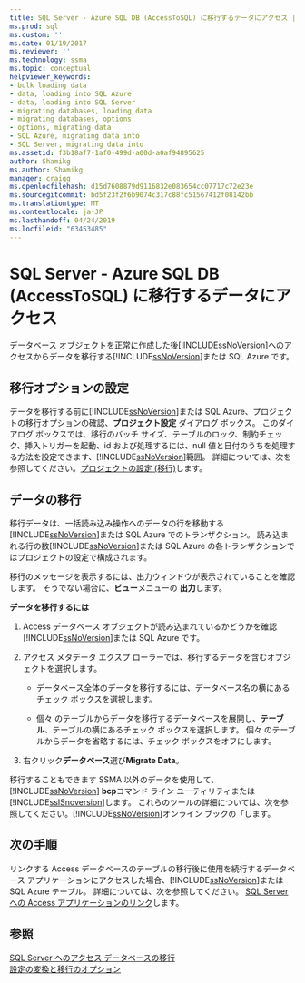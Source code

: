 ```yaml
---
title: SQL Server - Azure SQL DB (AccessToSQL) に移行するデータにアクセス |Microsoft Docs
ms.prod: sql
ms.custom: ''
ms.date: 01/19/2017
ms.reviewer: ''
ms.technology: ssma
ms.topic: conceptual
helpviewer_keywords:
- bulk loading data
- data, loading into SQL Azure
- data, loading into SQL Server
- migrating databases, loading data
- migrating databases, options
- options, migrating data
- SQL Azure, migrating data into
- SQL Server, migrating data into
ms.assetid: f3b18af7-1af0-499d-a00d-a0af94895625
author: Shamikg
ms.author: Shamikg
manager: craigg
ms.openlocfilehash: d15d7608879d9116832e083654cc07717c72e23e
ms.sourcegitcommit: bd5f23f2f6b9074c317c88fc51567412f08142bb
ms.translationtype: MT
ms.contentlocale: ja-JP
ms.lasthandoff: 04/24/2019
ms.locfileid: "63453485"
---
```

# <a name="migrating-access-data-into-sql-server---azure-sql-db-accesstosql"></a>SQL Server - Azure SQL DB (AccessToSQL) に移行するデータにアクセス
データベース オブジェクトを正常に作成した後[!INCLUDE[ssNoVersion](../../includes/ssnoversion-md.md)]へのアクセスからデータを移行する[!INCLUDE[ssNoVersion](../../includes/ssnoversion-md.md)]または SQL Azure です。  
  
## <a name="setting-migration-options"></a>移行オプションの設定  
データを移行する前に[!INCLUDE[ssNoVersion](../../includes/ssnoversion-md.md)]または SQL Azure、プロジェクトの移行オプションの確認、**プロジェクト設定** ダイアログ ボックス。 このダイアログ ボックスでは、移行のバッチ サイズ、テーブルのロック、制約チェック、挿入トリガーを起動、id および処理するには、null 値と日付のうちを処理する方法を設定できます、[!INCLUDE[ssNoVersion](../../includes/ssnoversion-md.md)]範囲。 詳細については、次を参照してください。[プロジェクトの設定 (移行)](https://msdn.microsoft.com/4caebc9c-8680-4b99-a8fa-89c43161c95d)します。  
  
## <a name="migrating-data"></a>データの移行  
移行データは、一括読み込み操作へのデータの行を移動する[!INCLUDE[ssNoVersion](../../includes/ssnoversion-md.md)]または SQL Azure でのトランザクション。 読み込まれる行の数[!INCLUDE[ssNoVersion](../../includes/ssnoversion-md.md)]または SQL Azure の各トランザクションではプロジェクトの設定で構成されます。  
  
移行のメッセージを表示するには、出力ウィンドウが表示されていることを確認します。 そうでない場合に、**ビュー**メニューの **出力**します。  
  
**データを移行するには**  
  
1.  Access データベース オブジェクトが読み込まれているかどうかを確認[!INCLUDE[ssNoVersion](../../includes/ssnoversion-md.md)]または SQL Azure です。  
  
2.  アクセス メタデータ エクスプ ローラーでは、移行するデータを含むオブジェクトを選択します。  
  
    -   データベース全体のデータを移行するには、データベース名の横にあるチェック ボックスを選択します。  
  
    -   個々 のテーブルからデータを移行するデータベースを展開し、**テーブル**、テーブルの横にあるチェック ボックスを選択します。 個々 のテーブルからデータを省略するには、チェック ボックスをオフにします。  
  
3.  右クリック**データベース**選び**Migrate Data**。  
  
移行することもできます SSMA 以外のデータを使用して、 [!INCLUDE[ssNoVersion](../../includes/ssnoversion-md.md)] **bcp**コマンド ライン ユーティリティまたは[!INCLUDE[ssISnoversion](../../includes/ssisnoversion-md.md)]します。 これらのツールの詳細については、次を参照してください。[!INCLUDE[ssNoVersion](../../includes/ssnoversion-md.md)]オンライン ブックの「します。  
  
## <a name="next-step"></a>次の手順  
リンクする Access データベースのテーブルの移行後に使用を続行するデータベース アプリケーションにアクセスした場合、[!INCLUDE[ssNoVersion](../../includes/ssnoversion-md.md)]または SQL Azure テーブル。 詳細については、次を参照してください。 [SQL Server への Access アプリケーションのリンク](linking-access-applications-to-sql-server-azure-sql-db-accesstosql.md)します。  
  
## <a name="see-also"></a>参照  
[SQL Server へのアクセス データベースの移行](migrating-access-databases-to-sql-server-azure-sql-db-accesstosql.md)  
[設定の変換と移行のオプション](setting-conversion-and-migration-options-accesstosql.md)  
  

